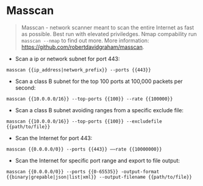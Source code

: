 # Masscan

> Masscan - network scanner meant to scan the entire Internet as fast as possible.
> Best run with elevated priviledges. Nmap compability run `masscan --nmap` to find out more.
> More information: <https://github.com/robertdavidgraham/masscan>.

- Scan a ip or network subnet for port 443:

`masscan {{ip_address|network_prefix}} --ports {{443}}`

- Scan a class B subnet for the top 100 ports at 100,000 packets per second:

`masscan {{10.0.0.0/16}} --top-ports {{100}} --rate {{100000}}`

- Scan a class B subnet avoiding ranges from a specific exclude file:

`masscan {{10.0.0.0/16}} ‐‐top-ports {{100}} ‐‐excludefile {{path/to/file}}`

- Scan the Internet for port 443:

`masscan {{0.0.0.0/0}} --ports {{443}} ––rate {{10000000}}`

- Scan the Internet for specific port range and export to file output:

`masscan {{0.0.0.0/0}} --ports {{0-65535}} -output-format {{binary|grepable|json|list|xml}} --output-filename {{path/to/file}}`
